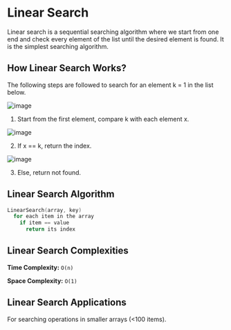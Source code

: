 # Linear Search
Linear search is a sequential searching algorithm where we start from one end and check every element of the list until the desired element is found. It is the simplest searching algorithm.

## How Linear Search Works?

The following steps are followed to search for an element k = 1 in the list below.

![image](https://github.com/vansh-seth/DSA/assets/111755254/bb1dd281-cebb-4339-addb-6dfc5c0eafbe)

1. Start from the first element, compare k with each element x.

![image](https://github.com/vansh-seth/DSA/assets/111755254/e5e5d5f4-90bb-421d-81a1-6764e7c8ee99)

2. If x == k, return the index.

![image](https://github.com/vansh-seth/DSA/assets/111755254/eddb73e9-7958-4092-97df-04b07942e2e6)

3. Else, return not found.

## Linear Search Algorithm
```c
LinearSearch(array, key)
  for each item in the array
    if item == value
      return its index
```

## Linear Search Complexities
**Time Complexity:** `O(n)`

**Space Complexity:** `O(1)`

## Linear Search Applications
For searching operations in smaller arrays (<100 items).
